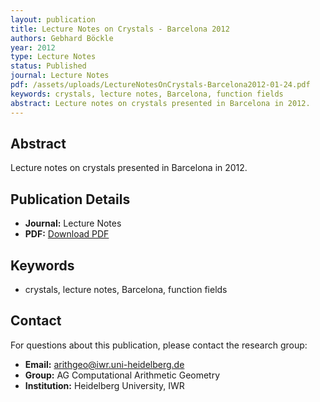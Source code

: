 ```yaml
---
layout: publication
title: Lecture Notes on Crystals - Barcelona 2012
authors: Gebhard Böckle
year: 2012
type: Lecture Notes
status: Published
journal: Lecture Notes
pdf: /assets/uploads/LectureNotesOnCrystals-Barcelona2012-01-24.pdf
keywords: crystals, lecture notes, Barcelona, function fields
abstract: Lecture notes on crystals presented in Barcelona in 2012.
---
```


## Abstract

Lecture notes on crystals presented in Barcelona in 2012.

## Publication Details

- **Journal:** Lecture Notes
- **PDF:** [Download PDF](/assets/uploads/LectureNotesOnCrystals-Barcelona2012-01-24.pdf)

## Keywords

- crystals, lecture notes, Barcelona, function fields


## Contact

For questions about this publication, please contact the research group:
- **Email:** arithgeo@iwr.uni-heidelberg.de
- **Group:** AG Computational Arithmetic Geometry
- **Institution:** Heidelberg University, IWR